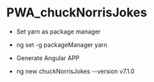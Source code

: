 # PWA_chuckNorrisJokes

* Set yarn as package manager
- ng set -g packageManager yarn
* Generate Angular APP
- ng new chuckNorrisJokes --version v7.1.0